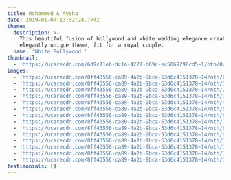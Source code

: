 ```yaml
---
title: Mohammed & Aysha
date: 2019-01-07T13:02:24.774Z
theme:
  description: >-
    This beautiful fusion of bollywood and white wedding elegance creates an
    elegantly unique theme, fit for a royal couple.
  name: 'White Bollywood '
thumbnail:
  - 'https://ucarecdn.com/6d9c71eb-dc1a-4227-b69c-ec5069298cd5~1/nth/0/'
images:
  - 'https://ucarecdn.com/8ff43556-ca89-4a2b-9bca-53d6c4151378~14/nth/0/'
  - 'https://ucarecdn.com/8ff43556-ca89-4a2b-9bca-53d6c4151378~14/nth/1/'
  - 'https://ucarecdn.com/8ff43556-ca89-4a2b-9bca-53d6c4151378~14/nth/2/'
  - 'https://ucarecdn.com/8ff43556-ca89-4a2b-9bca-53d6c4151378~14/nth/3/'
  - 'https://ucarecdn.com/8ff43556-ca89-4a2b-9bca-53d6c4151378~14/nth/4/'
  - 'https://ucarecdn.com/8ff43556-ca89-4a2b-9bca-53d6c4151378~14/nth/5/'
  - 'https://ucarecdn.com/8ff43556-ca89-4a2b-9bca-53d6c4151378~14/nth/6/'
  - 'https://ucarecdn.com/8ff43556-ca89-4a2b-9bca-53d6c4151378~14/nth/7/'
  - 'https://ucarecdn.com/8ff43556-ca89-4a2b-9bca-53d6c4151378~14/nth/8/'
  - 'https://ucarecdn.com/8ff43556-ca89-4a2b-9bca-53d6c4151378~14/nth/9/'
  - 'https://ucarecdn.com/8ff43556-ca89-4a2b-9bca-53d6c4151378~14/nth/10/'
  - 'https://ucarecdn.com/8ff43556-ca89-4a2b-9bca-53d6c4151378~14/nth/11/'
  - 'https://ucarecdn.com/8ff43556-ca89-4a2b-9bca-53d6c4151378~14/nth/12/'
  - 'https://ucarecdn.com/8ff43556-ca89-4a2b-9bca-53d6c4151378~14/nth/13/'
testimonials: []
---
```


